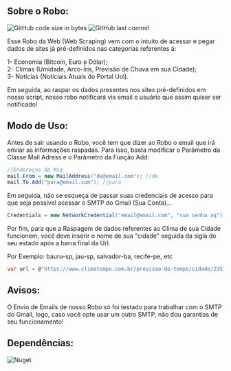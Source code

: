 ## Sobre o Robo:
![GitHub code size in bytes](https://img.shields.io/github/languages/code-size/ViniciusBarnabe2019/RoboDaWeb?label=Tamanho%20do%20Repositorio)
![GitHub last commit](https://img.shields.io/github/last-commit/ViniciusBarnabe2019/RoboDaWeb?label=%C3%9Altimo%20Commit%20)

Esse Robo da Web (Web Scraping) vem com o intuito de acessar e pegar dados de sites já pré-definidos nas categorias referentes à:

1- Economia (Bitcoin, Euro e Dólar); <br />
2- Climas (Umidade, Arco-Íris, Previsão de Chuva em sua Cidade); <br />
3- Notícias (Noticiais Atuais do Portal Uol). <br />

Em seguida, ao raspar os dados presentes nos sites pré-definidos em nosso script, nosso robo notificará via email o usuário que assim quiser ser notificado!

## Modo de Uso:
Antes de sair usando o Robo, você tem que dizer ao Robo o email que irá enviar as informações raspadas.
Para isso, basta modificar o Parâmetro da Classe Mail Adress e o Parâmetro da Função Add:

```csharp
//Endereços da Msg
mail.From = new MailAddress("de@email.com"); //de
mail.To.Add("para@email.com"); //para
```

Em seguida, não se esqueça de passar suas credenciais de acesso para que seja possível acessar o SMTP do Gmail (Sua Conta)...

```csharp
Credentials = new NetworkCredential("email@email.com", "sua senha aq"), //dados acesso
```

Por fim, para que a Raspagem de dados referentes ao Clima de sua Cidade funcionem, você deve inserir o nome de sua "cidade" seguida da sigla do seu estado após a barra final da Url.

Por Exemplo: bauru-sp, jau-sp, salvador-ba, recife-pe, etc

```csharp
var url = @"https://www.climatempo.com.br/previsao-do-tempo/cidade/2351/cidade-estado";
```

## Avisos:
O Envio de Emails de nosso Robo só foi testado para trabalhar com o SMTP do Gmail, logo, caso você opte usar um outro SMTP, não dou garantias de seu funcionamento!

## Dependências:
![Nuget](https://img.shields.io/nuget/dt/HtmlAgilityPack?label=HtmlAgilityyPack)
